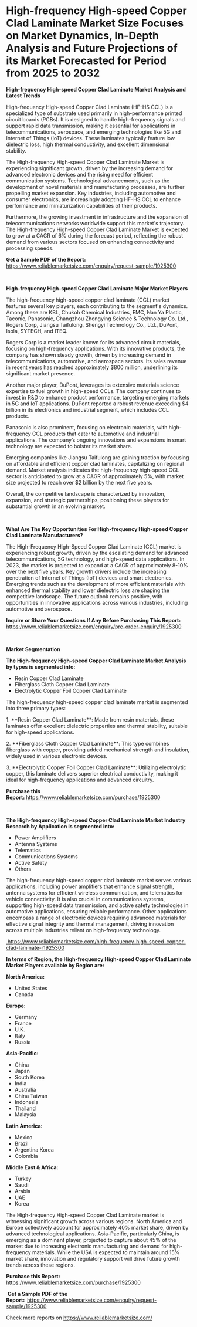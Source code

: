 <p><h1>High-frequency High-speed Copper Clad Laminate Market Size Focuses on Market Dynamics, In-Depth Analysis and Future Projections of its Market Forecasted for Period from 2025 to 2032</h1></p><p><strong>High-frequency High-speed Copper Clad Laminate Market Analysis and Latest Trends</strong></p>
<p><p>High-frequency High-speed Copper Clad Laminate (HF-HS CCL) is a specialized type of substrate used primarily in high-performance printed circuit boards (PCBs). It is designed to handle high-frequency signals and support rapid data transmission, making it essential for applications in telecommunications, aerospace, and emerging technologies like 5G and Internet of Things (IoT) devices. These laminates typically feature low dielectric loss, high thermal conductivity, and excellent dimensional stability.</p><p>The High-frequency High-speed Copper Clad Laminate Market is experiencing significant growth, driven by the increasing demand for advanced electronic devices and the rising need for efficient communication systems. Technological advancements, such as the development of novel materials and manufacturing processes, are further propelling market expansion. Key industries, including automotive and consumer electronics, are increasingly adopting HF-HS CCL to enhance performance and miniaturization capabilities of their products.</p><p>Furthermore, the growing investment in infrastructure and the expansion of telecommunications networks worldwide support this market's trajectory. The High-frequency High-speed Copper Clad Laminate Market is expected to grow at a CAGR of 6% during the forecast period, reflecting the robust demand from various sectors focused on enhancing connectivity and processing speeds.</p></p>
<p><strong>Get a Sample PDF of the Report:&nbsp;</strong> <a href="https://www.reliablemarketsize.com/enquiry/request-sample/1925300?utm_campaign=2315&utm_medium=2&utm_source=Github&utm_content=ia&utm_term=28032025&utm_id=high-frequency-high-speed-copper-clad-laminate">https://www.reliablemarketsize.com/enquiry/request-sample/1925300</a></p>
<p>&nbsp;</p>
<p><strong>High-frequency High-speed Copper Clad Laminate Major Market Players</strong></p>
<p><p>The high-frequency high-speed copper clad laminate (CCL) market features several key players, each contributing to the segment's dynamics. Among these are KBL, Chukoh Chemical Industries, EMC, Nan Ya Plastic, Taconic, Panasonic, Changzhou Zhongying Science & Technology Co. Ltd., Rogers Corp, Jiangsu Taifulong, Shengyi Technology Co., Ltd., DuPont, Isola, SYTECH, and ITEQ.</p><p>Rogers Corp is a market leader known for its advanced circuit materials, focusing on high-frequency applications. With its innovative products, the company has shown steady growth, driven by increasing demand in telecommunications, automotive, and aerospace sectors. Its sales revenue in recent years has reached approximately $800 million, underlining its significant market presence.</p><p>Another major player, DuPont, leverages its extensive materials science expertise to fuel growth in high-speed CCLs. The company continues to invest in R&D to enhance product performance, targeting emerging markets in 5G and IoT applications. DuPont reported a robust revenue exceeding $4 billion in its electronics and industrial segment, which includes CCL products.</p><p>Panasonic is also prominent, focusing on electronic materials, with high-frequency CCL products that cater to automotive and industrial applications. The company’s ongoing innovations and expansions in smart technology are expected to bolster its market share.</p><p>Emerging companies like Jiangsu Taifulong are gaining traction by focusing on affordable and efficient copper clad laminates, capitalizing on regional demand. Market analysis indicates the high-frequency high-speed CCL sector is anticipated to grow at a CAGR of approximately 5%, with market size projected to reach over $2 billion by the next five years. </p><p>Overall, the competitive landscape is characterized by innovation, expansion, and strategic partnerships, positioning these players for substantial growth in an evolving market.</p></p>
<p>&nbsp;</p>
<p><strong>What Are The Key Opportunities For High-frequency High-speed Copper Clad Laminate Manufacturers?</strong></p>
<p><p>The High-Frequency High-Speed Copper Clad Laminate (CCL) market is experiencing robust growth, driven by the escalating demand for advanced telecommunications, 5G technology, and high-speed data applications. In 2023, the market is projected to expand at a CAGR of approximately 8-10% over the next five years. Key growth drivers include the increasing penetration of Internet of Things (IoT) devices and smart electronics. Emerging trends such as the development of more efficient materials with enhanced thermal stability and lower dielectric loss are shaping the competitive landscape. The future outlook remains positive, with opportunities in innovative applications across various industries, including automotive and aerospace.</p></p>
<p><strong>Inquire or Share Your Questions If Any Before Purchasing This Report:</strong> <a href="https://www.reliablemarketsize.com/enquiry/pre-order-enquiry/1925300?utm_campaign=2315&utm_medium=2&utm_source=Github&utm_content=ia&utm_term=28032025&utm_id=high-frequency-high-speed-copper-clad-laminate">https://www.reliablemarketsize.com/enquiry/pre-order-enquiry/1925300</a></p>
<p>&nbsp;</p>
<p><strong>Market Segmentation</strong></p>
<p><strong>The High-frequency High-speed Copper Clad Laminate Market Analysis by types is segmented into:</strong></p>
<p><ul><li>Resin Copper Clad Laminate</li><li>Fiberglass Cloth Copper Clad Laminate</li><li>Electrolytic Copper Foil Copper Clad Laminate</li></ul></p>
<p><p>The high-frequency high-speed copper clad laminate market is segmented into three primary types: </p><p>1. **Resin Copper Clad Laminate**: Made from resin materials, these laminates offer excellent dielectric properties and thermal stability, suitable for high-speed applications.</p><p>   </p><p>2. **Fiberglass Cloth Copper Clad Laminate**: This type combines fiberglass with copper, providing added mechanical strength and insulation, widely used in various electronic devices.</p><p>   </p><p>3. **Electrolytic Copper Foil Copper Clad Laminate**: Utilizing electrolytic copper, this laminate delivers superior electrical conductivity, making it ideal for high-frequency applications and advanced circuitry.</p></p>
<p><strong>Purchase this Report:&nbsp;</strong><a href="https://www.reliablemarketsize.com/purchase/1925300?utm_campaign=2315&utm_medium=2&utm_source=Github&utm_content=ia&utm_term=28032025&utm_id=high-frequency-high-speed-copper-clad-laminate">https://www.reliablemarketsize.com/purchase/1925300</a></p>
<p>&nbsp;</p>
<p><strong>The High-frequency High-speed Copper Clad Laminate Market Industry Research by Application is segmented into:</strong></p>
<p><ul><li>Power Amplifiers</li><li>Antenna Systems</li><li>Telematics</li><li>Communications Systems</li><li>Active Safety</li><li>Others</li></ul></p>
<p><p>The high-frequency high-speed copper clad laminate market serves various applications, including power amplifiers that enhance signal strength, antenna systems for efficient wireless communication, and telematics for vehicle connectivity. It is also crucial in communications systems, supporting high-speed data transmission, and active safety technologies in automotive applications, ensuring reliable performance. Other applications encompass a range of electronic devices requiring advanced materials for effective signal integrity and thermal management, driving innovation across multiple industries reliant on high-frequency technology.</p></p>
<p><a href="https://www.reliablemarketsize.com/high-frequency-high-speed-copper-clad-laminate-r1925300?utm_campaign=2315&utm_medium=2&utm_source=Github&utm_content=ia&utm_term=28032025&utm_id=high-frequency-high-speed-copper-clad-laminate">&nbsp;https://www.reliablemarketsize.com/high-frequency-high-speed-copper-clad-laminate-r1925300</a></p>
<p><strong>In terms of Region, the High-frequency High-speed Copper Clad Laminate Market Players available by Region are:</strong></p>
<p>
    <p> <strong> North America: </strong>
        <ul>
            <li>United States</li>
            <li>Canada</li>
        </ul>
        </p> 
    <p> <strong> Europe: </strong>
        <ul>
            <li>Germany</li>
            <li>France</li>
            <li>U.K.</li>
            <li>Italy</li>
            <li>Russia</li>
        </ul>
        </p> 
    <p> <strong> Asia-Pacific: </strong>
        <ul>
            <li>China</li>
            <li>Japan</li>
            <li>South Korea</li>
            <li>India</li>
            <li>Australia</li>
            <li>China Taiwan</li>
            <li>Indonesia</li>
            <li>Thailand</li>
            <li>Malaysia</li>
        </ul>
        </p> 
    <p> <strong> Latin America: </strong>
        <ul>
            <li>Mexico</li>
            <li>Brazil</li>
            <li>Argentina Korea</li>
            <li>Colombia</li>
        </ul>
        </p> 
    <p> <strong> Middle East & Africa: </strong>
        <ul>
            <li>Turkey</li>
            <li>Saudi</li>
            <li>Arabia</li>
            <li>UAE</li>
            <li>Korea</li>
        </ul>
    </p>
    </p>
<p><p>The High-frequency High-speed Copper Clad Laminate market is witnessing significant growth across various regions. North America and Europe collectively account for approximately 40% market share, driven by advanced technological applications. Asia-Pacific, particularly China, is emerging as a dominant player, projected to capture about 45% of the market due to increasing electronic manufacturing and demand for high-frequency materials. While the USA is expected to maintain around 15% market share, innovation and regulatory support will drive future growth trends across these regions.</p></p>
<p><strong>Purchase this Report: </strong><a href="https://www.reliablemarketsize.com/purchase/1925300?utm_campaign=2315&utm_medium=2&utm_source=Github&utm_content=ia&utm_term=28032025&utm_id=high-frequency-high-speed-copper-clad-laminate">https://www.reliablemarketsize.com/purchase/1925300</a></p>
<p>&nbsp;<strong>Get a Sample PDF of the Report:&nbsp;&nbsp;</strong><a href="https://www.reliablemarketsize.com/enquiry/request-sample/1925300?utm_campaign=2315&utm_medium=2&utm_source=Github&utm_content=ia&utm_term=28032025&utm_id=high-frequency-high-speed-copper-clad-laminate">https://www.reliablemarketsize.com/enquiry/request-sample/1925300</a></p>
<p><strong></strong></p>
<p>Check more reports on <a href="https://www.reliablemarketsize.com/?utm_campaign=2315&utm_medium=2&utm_source=Github&utm_content=ia&utm_term=28032025&utm_id=high-frequency-high-speed-copper-clad-laminate">https://www.reliablemarketsize.com/</a></p>